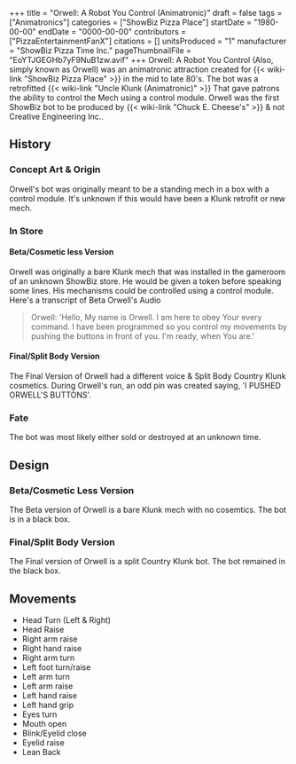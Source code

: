 +++
title = "Orwell: A Robot You Control (Animatronic)"
draft = false
tags = ["Animatronics"]
categories = ["ShowBiz Pizza Place"]
startDate = "1980-00-00"
endDate = "0000-00-00"
contributors = ["PizzaEntertainmentFanX"]
citations = []
unitsProduced = "1"
manufacturer = "ShowBiz Pizza Time Inc."
pageThumbnailFile = "EoYTJGEGHb7yF9NuB1zw.avif"
+++
Orwell: A Robot You Control (Also, simply known as Orwell) was an animatronic attraction created for {{< wiki-link "ShowBiz Pizza Place" >}} in the mid to late 80's. The bot was a retrofitted {{< wiki-link "Uncle Klunk (Animatronic)" >}} That gave patrons the ability to control the Mech using a control module.
Orwell was the first ShowBiz bot to be produced by {{< wiki-link "Chuck E. Cheese's" >}} & not Creative Engineering Inc..

## History

### Concept Art & Origin

Orwell's bot was originally meant to be a standing mech in a box with a control module. It's unknown if this would have been a Klunk retrofit or new mech.

### In Store

#### Beta/Cosmetic less Version

Orwell was originally a bare Klunk mech that was installed in the gameroom of an unknown ShowBiz store. He would be given a token before speaking some lines. His mechanisms could be controlled using a control module.
Here's a transcript of Beta Orwell's Audio

> Orwell: 'Hello, My name is Orwell. I am here to obey Your every command. I have been programmed so you control my movements by pushing the buttons in front of you. I'm ready, when You are.'

#### Final/Split Body Version

The Final Version of Orwell had a different voice & Split Body Country Klunk cosmetics. During Orwell's run, an odd pin was created saying, 'I PUSHED ORWELL'S BUTTONS'.

### Fate

The bot was most likely either sold or destroyed at an unknown time.

## Design

### Beta/Cosmetic Less Version

The Beta version of Orwell is a bare Klunk mech with no cosemtics. The bot is in a black box.

### Final/Split Body Version

The Final version of Orwell is a split Country Klunk bot. The bot remained in the black box.

## Movements

- Head Turn (Left & Right)
- Head Raise
- Right arm raise
- Right hand raise
- Right arm turn
- Left foot turn/raise
- Left arm turn
- Left arm raise
- Left hand raise
- Left hand grip
- Eyes turn
- Mouth open
- Blink/Eyelid close
- Eyelid raise
- Lean Back
